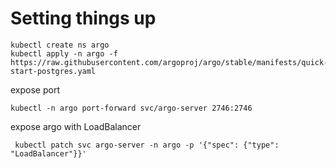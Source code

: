 # Setting things up

``` batch
kubectl create ns argo
kubectl apply -n argo -f https://raw.githubusercontent.com/argoproj/argo/stable/manifests/quick-start-postgres.yaml 
```

expose port

`kubectl -n argo port-forward svc/argo-server 2746:2746`

expose argo with LoadBalancer

` kubectl patch svc argo-server -n argo -p '{"spec": {"type": "LoadBalancer"}}'`

